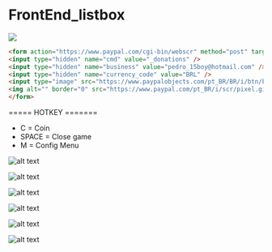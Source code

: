 # FrontEnd_listbox

![](https://www.paypal.com/pt_BR/i/scr/pixel.gif)

```html
<form action="https://www.paypal.com/cgi-bin/webscr" method="post" target="_top">
<input type="hidden" name="cmd" value="_donations" />
<input type="hidden" name="business" value="pedro_15boy@hotmail.com" />
<input type="hidden" name="currency_code" value="BRL" />
<input type="image" src="https://www.paypalobjects.com/pt_BR/BR/i/btn/btn_donateCC_LG.gif" border="0" name="submit" title="PayPal - The safer, easier way to pay online!" alt="Faça doações com o botão do PayPal" />
<img alt="" border="0" src="https://www.paypal.com/pt_BR/i/scr/pixel.gif" width="1" height="1" />
</form>
```
===== HOTKEY =======
* C     = Coin
* SPACE = Close game
* M     = Config Menu

![alt text](https://imgur.com/ORNSypr.png)


![alt text](https://imgur.com/zQGsmxz.png)


![alt text](https://imgur.com/8sG0Qa8.png)


![alt text](https://i.imgur.com/eZz7Qz1.png)

![alt text](https://i.imgur.com/JH83LEt.png)

![alt text](https://i.imgur.com/f0qwzxP.png)
